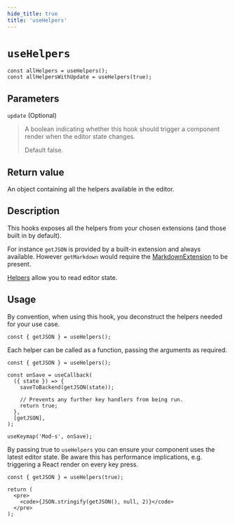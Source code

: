 ```yaml
---
hide_title: true
title: 'useHelpers'
---
```


# `useHelpers`

```tsx
const allHelpers = useHelpers();
const allHelpersWithUpdate = useHelpers(true);
```

## Parameters

`update` (Optional)

> A boolean indicating whether this hook should trigger a component render when the editor state changes.
>
> Default false.

## Return value

An object containing all the helpers available in the editor.

## Description

This hooks exposes all the helpers from your chosen extensions (and those built in by default).

For instance `getJSON` is provided by a built-in extension and always available. However `getMarkdown` would require the [MarkdownExtension](/docs/extensions/markdown-extension) to be present.

[Helpers](/docs/getting-started/commands-and-helpers#helpers) allow you to read editor state.

## Usage

By convention, when using this hook, you deconstruct the helpers needed for your use case.

```tsx
const { getJSON } = useHelpers();
```

Each helper can be called as a function, passing the arguments as required.

```tsx
const { getJSON } = useHelpers();

const onSave = useCallback(
  ({ state }) => {
    saveToBackend(getJSON(state));

    // Prevents any further key handlers from being run.
    return true;
  },
  [getJSON],
);

useKeymap('Mod-s', onSave);
```

By passing true to `useHelpers` you can ensure your component uses the latest editor state. Be aware this has performance implications, e.g. triggering a React render on every key press.

```tsx
const { getJSON } = useHelpers(true);

return (
  <pre>
    <code>{JSON.stringify(getJSON(), null, 2)}</code>
  </pre>
);
```

